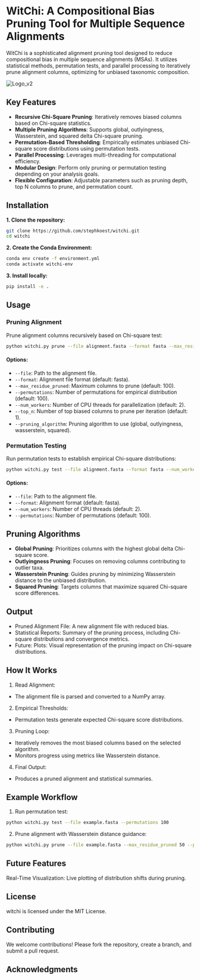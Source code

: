 # WitChi: A Compositional Bias Pruning Tool for Multiple Sequence Alignments
WitChi is a sophisticated alignment pruning tool designed to reduce compositional bias in multiple sequence alignments (MSAs). It utilizes statistical methods, permutation tests, and parallel processing to iteratively prune alignment columns, optimizing for unbiased taxonomic composition.

![Logo_v2](https://github.com/user-attachments/assets/2af4f0ff-cbbe-48be-a50f-b45de3061b40)

## Key Features
* **Recursive Chi-Square Pruning**: Iteratively removes biased columns based on Chi-square statistics.
* **Multiple Pruning Algorithms**: Supports global, outlyingness, Wasserstein, and squared delta Chi-square pruning.
* **Permutation-Based Thresholding**: Empirically estimates unbiased Chi-square score distributions using permutation tests.
* **Parallel Processing**: Leverages multi-threading for computational efficiency.
* **Modular Design**: Perform only pruning or permutation testing depending on your analysis goals.
* **Flexible Configuration**: Adjustable parameters such as pruning depth, top N columns to prune, and permutation count.

## Installation
**1. Clone the repository:**
```bash
git clone https://github.com/stephkoest/witchi.git
cd witchi
```

**2. Create the Conda Environment:**

```bash
conda env create -f environment.yml
conda activate witchi-env
```
**3. Install locally:**
```bash
pip install -e .
```

## Usage
### Pruning Alignment
Prune alignment columns recursively based on Chi-square test:

```bash
python witchi.py prune --file alignment.fasta --format fasta --max_residue_pruned 100 --permutations 500 --num_workers 4 --top_n 3 --pruning_algorithm wasserstein
```

#### Options:
- `--file`: Path to the alignment file.
- `--format`: Alignment file format (default: fasta).
- `--max_residue_pruned`: Maximum columns to prune (default: 100).
- `--permutations`: Number of permutations for empirical distribution (default: 100).
- `--num_workers`: Number of CPU threads for parallelization (default: 2).
- `--top_n`: Number of top biased columns to prune per iteration (default: 1).
- `--pruning_algorithm`: Pruning algorithm to use (global, outlyingness, wasserstein, squared).

### Permutation Testing
Run permutation tests to establish empirical Chi-square distributions:

```bash
python witchi.py test --file alignment.fasta --format fasta --num_workers 4 --permutations 100
```

#### Options:
- `--file`: Path to the alignment file.
- `--format`: Alignment format (default: fasta).
- `--num_workers`: Number of CPU threads (default: 2).
- `--permutations`: Number of permutations (default: 100).

## Pruning Algorithms
- **Global Pruning**: Prioritizes columns with the highest global delta Chi-square score.
- **Outlyingness Pruning**: Focuses on removing columns contributing to outlier taxa.
- **Wasserstein Pruning**: Guides pruning by minimizing Wasserstein distance to the unbiased distribution.
- **Squared Pruning**: Targets columns that maximize squared Chi-square score differences.

## Output
- Pruned Alignment File: A new alignment file with reduced bias.
- Statistical Reports: Summary of the pruning process, including Chi-square distributions and convergence metrics.
- Future: Plots: Visual representation of the pruning impact on Chi-square distributions.

## How It Works
1. Read Alignment:
  * The alignment file is parsed and converted to a NumPy array.
2. Empirical Thresholds:
  * Permutation tests generate expected Chi-square score distributions.
3. Pruning Loop:
  * Iteratively removes the most biased columns based on the selected algorithm.
  * Monitors progress using metrics like Wasserstein distance.
4. Final Output:
  * Produces a pruned alignment and statistical summaries.

## Example Workflow
1. Run permutation test:
```bash
python witchi.py test --file example.fasta --permutations 100
```
2. Prune alignment with Wasserstein distance guidance:
```bash
python witchi.py prune --file example.fasta --max_residue_pruned 50 --pruning_algorithm wasserstein
```

## Future Features
Real-Time Visualization: Live plotting of distribution shifts during pruning.

## License
witchi is licensed under the MIT License.

## Contributing
We welcome contributions! Please fork the repository, create a branch, and submit a pull request.

## Acknowledgments
